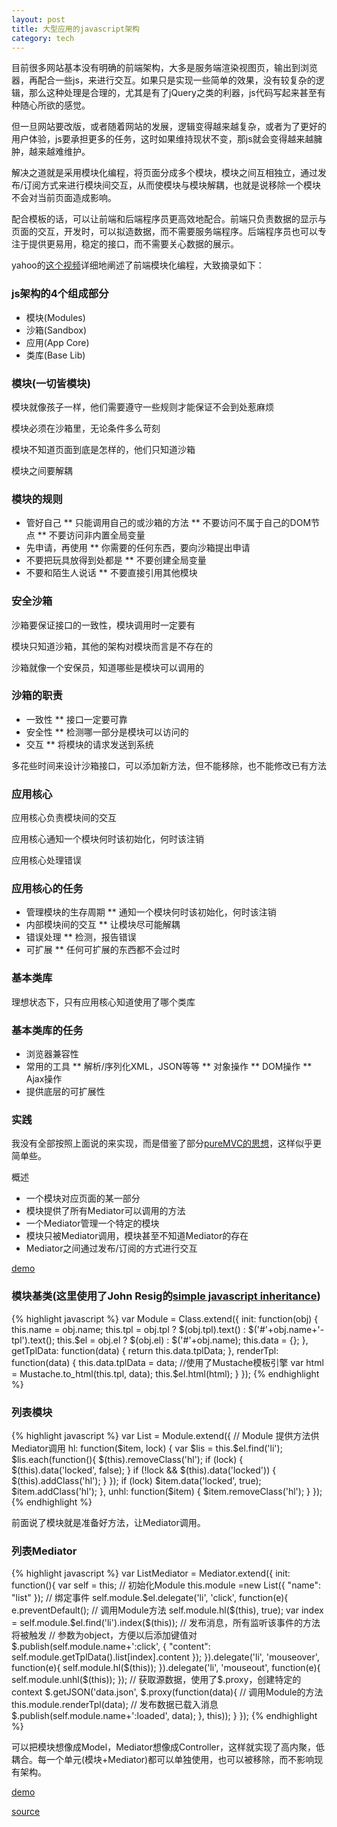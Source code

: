 ```yaml
---
layout: post
title: 大型应用的javascript架构
category: tech
---
```


目前很多网站基本没有明确的前端架构，大多是服务端渲染视图页，输出到浏览器，再配合一些js，来进行交互。如果只是实现一些简单的效果，没有较复杂的逻辑，那么这种处理是合理的，尤其是有了jQuery之类的利器，js代码写起来甚至有种随心所欲的感觉。

但一旦网站要改版，或者随着网站的发展，逻辑变得越来越复杂，或者为了更好的用户体验，js要承担更多的任务，这时如果维持现状不变，那js就会变得越来越臃肿，越来越难维护。

解决之道就是采用模块化编程，将页面分成多个模块，模块之间互相独立，通过发布/订阅方式来进行模块间交互，从而使模块与模块解耦，也就是说移除一个模块不会对当前页面造成影响。

配合模板的话，可以让前端和后端程序员更高效地配合。前端只负责数据的显示与页面的交互，开发时，可以拟造数据，而不需要服务端程序。后端程序员也可以专注于提供更易用，稳定的接口，而不需要关心数据的展示。

yahoo的<a href="http://developer.yahoo.com/yui/theater/video.php?v=zakas-architecture">这个视频</a>详细地阐述了前端模块化编程，大致摘录如下：

### js架构的4个组成部分

* 模块(Modules)
* 沙箱(Sandbox)
* 应用(App Core)
* 类库(Base Lib)

### 模块(一切皆模块)

模块就像孩子一样，他们需要遵守一些规则才能保证不会到处惹麻烦

模块必须在沙箱里，无论条件多么苛刻

模块不知道页面到底是怎样的，他们只知道沙箱

模块之间要解耦

### 模块的规则

* 管好自己
** 只能调用自己的或沙箱的方法
** 不要访问不属于自己的DOM节点
** 不要访问非内置全局变量
* 先申请，再使用
** 你需要的任何东西，要向沙箱提出申请
* 不要把玩具放得到处都是
** 不要创建全局变量
* 不要和陌生人说话
** 不要直接引用其他模块

### 安全沙箱

沙箱要保证接口的一致性，模块调用时一定要有

模块只知道沙箱，其他的架构对模块而言是不存在的

沙箱就像一个安保员，知道哪些是模块可以调用的

### 沙箱的职责

* 一致性
** 接口一定要可靠
* 安全性
** 检测哪一部分是模块可以访问的
* 交互
** 将模块的请求发送到系统

多花些时间来设计沙箱接口，可以添加新方法，但不能移除，也不能修改已有方法

### 应用核心

应用核心负责模块间的交互

应用核心通知一个模块何时该初始化，何时该注销

应用核心处理错误

### 应用核心的任务

* 管理模块的生存周期
** 通知一个模块何时该初始化，何时该注销 
* 内部模块间的交互
** 让模块尽可能解耦
* 错误处理
** 检测，报告错误
* 可扩展
** 任何可扩展的东西都不会过时

### 基本类库

理想状态下，只有应用核心知道使用了哪个类库

### 基本类库的任务

* 浏览器兼容性
* 常用的工具
** 解析/序列化XML，JSON等等
** 对象操作
** DOM操作
** Ajax操作
* 提供底层的可扩展性

### 实践

我没有全部按照上面说的来实现，而是借鉴了部分<a href="http://dothanhlam.files.wordpress.com/2009/02/puremvc-conceptual-diagram.jpg">pureMVC的思想</a>，这样似乎更简单些。

概述

* 一个模块对应页面的某一部分
* 模块提供了所有Mediator可以调用的方法
* 一个Mediator管理一个特定的模块
* 模块只被Mediator调用，模块甚至不知道Mediator的存在
* Mediator之间通过发布/订阅的方式进行交互

<a href="http://demo.leezhong.com/js-arch/">demo</a>

### 模块基类(这里使用了John Resig的<a href="http://ejohn.org/blog/simple-javascript-inheritance/">simple javascript inheritance</a>)

{% highlight javascript %}
var Module = Class.extend({
	init: function(obj) {
		this.name = obj.name;
		this.tpl = obj.tpl ? $(obj.tpl).text() : $('#'+obj.name+'-tpl').text();
		this.$el = obj.el ? $(obj.el) : $('#'+obj.name);
		this.data = {};
	},
	getTplData: function(data) {
		return this.data.tplData;
	},
	renderTpl: function(data) {
		this.data.tplData = data;
		//使用了Mustache模板引擎
		var html = Mustache.to_html(this.tpl, data);
		this.$el.html(html);
	}
});
{% endhighlight %}

### 列表模块

{% highlight javascript %}
var List = Module.extend({
	// Module 提供方法供Mediator调用
	hl: function($item, lock) {
		var $lis = this.$el.find('li');
		$lis.each(function(){
			$(this).removeClass('hl');
			if (lock) {
				$(this).data('locked', false);
			}
			if (!lock && $(this).data('locked')) {
				$(this).addClass('hl');
			}
		});
		if (lock)
			$item.data('locked', true);
		$item.addClass('hl');
	},
	unhl: function($item) {
		$item.removeClass('hl');
	}
});
{% endhighlight %}

前面说了模块就是准备好方法，让Mediator调用。

### 列表Mediator

{% highlight javascript %}
var ListMediator = Mediator.extend({
	init: function(){
		var self = this;
		// 初始化Module
		this.module =new List({
			"name": "list"
		});
		// 绑定事件
		self.module.$el.delegate('li', 'click', function(e){
			e.preventDefault();
			// 调用Module方法
			self.module.hl($(this), true);
			var index = self.module.$el.find('li').index($(this));
			// 发布消息，所有监听该事件的方法将被触发
			// 参数为object，方便以后添加键值对
			$.publish(self.module.name+':click', {
				"content": self.module.getTplData().list[index].content
			});
		}).delegate('li', 'mouseover', function(e){
			self.module.hl($(this));
		}).delegate('li', 'mouseout', function(e){
			self.module.unhl($(this));
		});
		// 获取源数据，使用了$.proxy，创建特定的context
		$.getJSON('data.json', $.proxy(function(data){
			// 调用Module的方法
			this.module.renderTpl(data);
			// 发布数据已载入消息
			$.publish(self.module.name+':loaded', data);
		}, this));
	}
});
{% endhighlight %}

可以把模块想像成Model，Mediator想像成Controller，这样就实现了高内聚，低耦合。每一个单元(模块+Mediator)都可以单独使用，也可以被移除，而不影响现有架构。

<a href="http://demo.leezhong.com/js-arch/">demo</a>

<a href="https://github.com/lzyy/js-arch">source</a>

